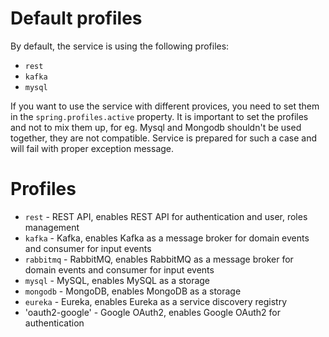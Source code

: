 # Default profiles 
By default, the service is using the following profiles:
- `rest` 
- `kafka` 
- `mysql` 

If you want to use the service with different provices, you need to set them in the `spring.profiles.active` property.
It is important to set the profiles and not to mix them up, for eg.
Mysql and Mongodb shouldn't be used together, they are not compatible. Service is prepared for such a case and will fail with proper exception message.

# Profiles
- `rest` - REST API, enables REST API for authentication and user, roles management
- `kafka` - Kafka, enables Kafka as a message broker for domain events and consumer for input events
- `rabbitmq` - RabbitMQ, enables RabbitMQ as a message broker for domain events and consumer for input events
- `mysql` - MySQL, enables MySQL as a storage 
- `mongodb` - MongoDB, enables MongoDB as a storage
- `eureka` - Eureka, enables Eureka as a service discovery registry
- 'oauth2-google' - Google OAuth2, enables Google OAuth2 for authentication